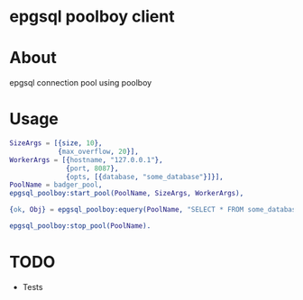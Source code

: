 # epgsql poolboy client

About
=========

epgsql connection pool using poolboy

Usage
=========

```erlang
SizeArgs = [{size, 10},
            {max_overflow, 20}],
WorkerArgs = [{hostname, "127.0.0.1"},
              {port, 8087},
              {opts, [{database, "some_database"}]}],
PoolName = badger_pool,
epgsql_poolboy:start_pool(PoolName, SizeArgs, WorkerArgs),

{ok, Obj} = epgsql_poolboy:equery(PoolName, "SELECT * FROM some_database")

epgsql_poolboy:stop_pool(PoolName).
```

TODO
=========

* Tests

